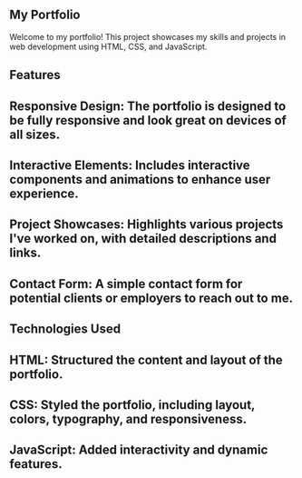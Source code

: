 ## My Portfolio
Welcome to my portfolio! This project showcases my skills and projects in web development using HTML, CSS, and JavaScript.

## Features

## Responsive Design: The portfolio is designed to be fully responsive and look great on devices of all sizes.

## Interactive Elements: Includes interactive components and animations to enhance user experience.

## Project Showcases: Highlights various projects I've worked on, with detailed descriptions and links.

## Contact Form: A simple contact form for potential clients or employers to reach out to me.

## Technologies Used
## HTML: Structured the content and layout of the portfolio.
## CSS: Styled the portfolio, including layout, colors, typography, and responsiveness.
## JavaScript: Added interactivity and dynamic features.
